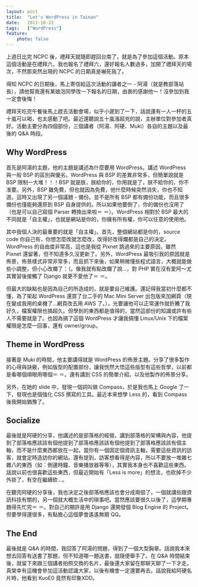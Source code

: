 ```yaml
---
layout: post
title:  "Let's WordPress in Tainan"
date:   2011-10-22
tags:   ["WordPress"]
feature:
    photo: false
---
```


上週日比完 NCPC 後，禮拜天就隨即趕回台南了，就是為了參加這個活動。原本這個活動是在禮拜六，我也報名了禮拜六，還好報名人數過多，加開了禮拜天的場次，不然那突然出現的 NCPC 的日期真是嚇死我了。

得知 NCPC 的日期後，馬上寄信給這次活動的講者之一 - 阿湯（就是教部落站長），請他幫我還有某娘泡同學改一下報名的日期，由衷的感謝他～！沒參加到我一定會後悔！

禮拜天吃完午餐後馬上趕去活動會場，似乎小遲到了一下，話說還有一人一杯的五十嵐可以喝，也太感動了吧。最近還聽說五十嵐漲超兇的說，主辦單位對參加者真好。活動主要分為四個部份，三個講者（阿湯、阿硬、Muki）各自的主題以及最後的 Q&A 時段。

## Why WordPress

首先是阿湯的主題，他的主題是講述為什麼要用 WordPress。講述 WordPress 與一般 BSP 的區別與優劣。WordPress 與 BSP 的差異非常多，但簡單說就是 BSP 限制一大堆！！！BSP 就是朕，朕給你的，你用就是了，朕不給你的，你不准要。另外，BSP 雖免費，但也就因為免費，他什麼時候突然消失，你也不知道。這時又出現了另一個議題 - 備份。並不是所有 BSP 都有備份功能，而且很多備份也僅能夠還原到 BSP 自身提供的。所以如果他要倒了，你的備份也沒用了（也是可以自己寫個 Parser 轉換出來啦＝ ＝）。WordPress 相對於 BSP 最大的不同就是「自主權」，也就是網站是你的，你擁有所有權，你可以任意的使用他。

其中我個人決的最重要的就是「自主權」。首先，整個網站都是你的，source code 你自己有，你想怎麼改就怎麼改，改得好改得爛都是自己的決定。WordPress 的自由度非常高，這也是我從 Pixnet 跳過來的主要原因，雖然 Pixnet 還留著，但不知道多久沒更新了。另外，WordPress 最吸引我的原因就是佈景，佈景樣式非常非常多，而且抓下來後，如果稍微懂些程式語言，大概就能做些小調整，但小心改爛了：（。像我就有點改爛了說...，對 PHP 實在沒有愛阿～尤其實習後接觸了 Django 就更不愛他了＝ ＝。

但最大的缺點也是因為自己的所造成的，就是要自己維護。還記得我當初什麼都不懂，為了架起 WordPress 還買了台二手的 Mac Mini Server 出包版來加網頁（現在變成我用的桌機了...網頁改去用 AWS 了。），光要讓他可以正常運作就折騰了我好久，檔案權限也搞超久。但學到的東西都是值得的，當然這部份的知識或許有些人不需要就是了。也因為搞了這個 WordPress 才讓我搞懂 Linux/Unix 下的檔案權限是怎麼一回事，還有 owner/group。

## Theme in WordPress

接著是 Muki 的時間，他主要講得就是 WordPress 的佈景主題。分享了很多製作的心得與訣竅，例如版型的配置部份，讓我恍然大悟這些版型有這些哲學，以前都是看哪個順眼用哪個＝ ＝。還有講到 CSS 的簡單介紹，以及他製作的佈景分享。

另外，在她的 slide 中，發現一個詞叫做 Compass，於是我也馬上 Google 了一下，發現也是個強化 CSS 撰寫的工具。最近本來想學 Less 的，看到 Compass 後我開始猶豫了。

## Socialize

最後就是阿硬的分享，他講述的是部落格的經營。講到部落格的架構與內容，他提到了部落格應該該有個他提到了部落格應該該有個他提到了部落格應該該有個主軸，而不是什麼東西都放在一起，當你有一個固定個資訊主軸，需要這些資訊的訪客，就會定時造訪你的網站。還有提到，訪客想看得是內容，所以不要放一堆雜七雜八的東西（如：側邊時鐘、音樂播放器等等），其實我本身也不喜歡這些東西。話說以前也很喜歡這些東西，但最近開始有「Less is more」的想法，也砍掉不少外掛了，有空在繼續砍...。

在聽完阿硬的分享後，我也決定之後部落格應該也會分成兩個了，一個就講些跟資訊科技有關的，另一個就大概生活中的瑣事吧。當然應該要很久以後了，這學期專題得先忙完＝ ＝。對自己的期許是用 Django 還開發個 Blog Engine 的 Project。但要學得還很多，有點擔心這個夢會遙遙無期 QQ。

## The End

最後就是 Q&A 的時間，我回答了阿湯的問題，得到了一個大型胸章。話說我本來想去回答有送書了那題，但不知道哪一題送書，就隨便舉手了。在 Q&A 時間結束後，就留下來跟三個講者拍照交換的名片，最後還大家留在那聊天聊了一下才走。真榮幸有這機會參加這活動認識大家，以後有機會一定還要再去。話說我給阿硬名片時，他看到 KuoE0 竟然有印象XDD。
